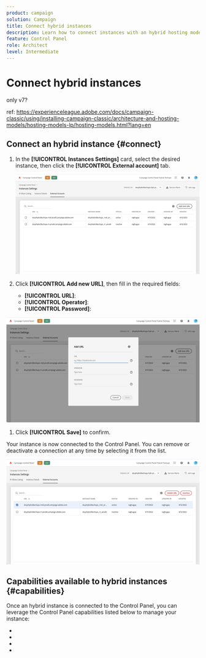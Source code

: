 ```yaml
---
product: campaign
solution: Campaign 
title: Connect hybrid instances
description: Learn how to connect instances with an hybrid hosting model to Control Panel
feature: Control Panel
role: Architect
level: Intermediate
---
```


# Connect hybrid instances 

only v7?

ref: https://experienceleague.adobe.com/docs/campaign-classic/using/installing-campaign-classic/architecture-and-hosting-models/hosting-models-lp/hosting-models.html?lang=en

## Connect an hybrid instance {#connect}

1. In the **[!UICONTROL Instances Settings]** card, select the desired instance, then click the **[!UICONTROL External account]** tab.

    ![](assets/external-account.png)

1. Click **[!UICONTROL Add new URL]**, then fill in the required fields:

    * **[!UICONTROL URL]**: 
    * **[!UICONTROL Operator]**: 
    * **[!UICONTROL Password]**: 

![](assets/external-account-add.png)

1. Click **[!UICONTROL Save]** to confirm.

Your instance is now connected to the Control Panel. You can remove or deactivate a connection at any time by selecting it from the list.

![](assets/external-account-edit.png)


## Capabilities available to hybrid instances {#capabilities}

Once an hybrid instance is connected to the Control Panel, you can leverage the Control Panel capabilities listed below to manage your instance:

* 
* 
* 
* 
